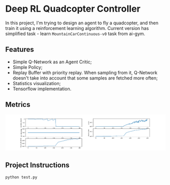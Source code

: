 # Deep RL Quadcopter Controller

In this project, I'm trying to design an agent to fly a quadcopter, and then train it using a reinforcement learning algorithm.
Current version has simplified task - learn `MountainCarContinuous-v0` task from ai-gym.

## Features

* Simple Q-Network as an Agent Critic;
* Simple Policy;
* Replay Buffer with priority replay. When sampling from it, Q-Network doesn't take into account that some samples are fetched more often;
* Statistics visualization;
* Tensorflow implementation.

## Metrics

![Metrics](./graphs.png)

## Project Instructions

```
python test.py
```
